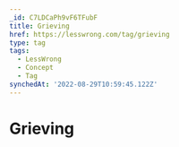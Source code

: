 ```yaml
---
_id: C7LDCaPh9vF6TFubF
title: Grieving
href: https://lesswrong.com/tag/grieving
type: tag
tags:
  - LessWrong
  - Concept
  - Tag
synchedAt: '2022-08-29T10:59:45.122Z'
---
```

# Grieving

